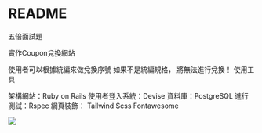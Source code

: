 # README

五倍面試題

實作Coupon兌換網站


使用者可以根據統編來做兌換序號
如果不是統編規格，
將無法進行兌換！
使用工具 

架構網站：Ruby on Rails 
使用者登入系統：Devise
資料庫：PostgreSQL
進行測試：Rspec
網頁裝飾：
Tailwind
Scss 
Fontawesome


![](https://i.imgur.com/YuyrTHv.png)
